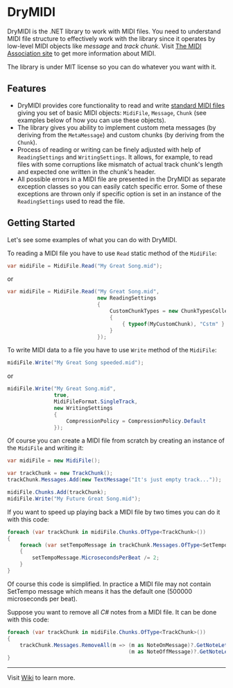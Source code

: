# DryMIDI

DryMIDI is the .NET library to work with MIDI files. You need to understand MIDI file structure to effectively work with the library since it operates by low-level MIDI objects like *message* and *track chunk*. Visit [The MIDI Association site](https://www.midi.org) to get more information about MIDI.

The library is under MIT license so you can do whatever you want with it.

## Features

* DryMIDI provides core functionality to read and write [standard MIDI files](https://www.midi.org/specifications/category/smf-specifications) giving you set of basic MIDI objects: ```MidiFile```, ```Message```, ```Chunk``` (see examples below of how you can use these objects).
* The library gives you ability to implement custom meta messages (by deriving from the ```MetaMessage```) and custom chunks (by deriving from the ```Chunk```).
* Process of reading or writing can be finely adjusted with help of ```ReadingSettings``` and ```WritingSettings```. It allows, for example, to read files with some corruptions like mismatch of actual track chunk's length and expected one written in the chunk's header.
* All possible errors in a MIDI file are presented in the DryMIDI as separate exception classes so you can easily catch specific error. Some of these exceptions are thrown only if specific option is set in an instance of the ```ReadingSettings``` used to read the file.

## Getting Started

Let's see some examples of what you can do with DryMIDI.

To reading a MIDI file you have to use ```Read``` static method of the ```MidiFile```:

```csharp
var midiFile = MidiFile.Read("My Great Song.mid");
```

or

```csharp
var midiFile = MidiFile.Read("My Great Song.mid",
                             new ReadingSettings
                             {
                                 CustomChunkTypes = new ChunkTypesCollection
                                 {
                                     { typeof(MyCustomChunk), "Cstm" }
                                 }
                             });
```

To write MIDI data to a file you have to use ```Write``` method of the ```MidiFile```:

```csharp
midiFile.Write("My Great Song speeded.mid");
```

or

```csharp
midiFile.Write("My Great Song.mid",
               true,
               MidiFileFormat.SingleTrack,
               new WritingSettings
               {
                   CompressionPolicy = CompressionPolicy.Default
               });
```

Of course you can create a MIDI file from scratch by creating an instance of the ```MidiFile``` and writing it:

```csharp
var midiFile = new MidiFile();

var trackChunk = new TrackChunk();
trackChunk.Messages.Add(new TextMessage("It's just empty track..."));

midiFile.Chunks.Add(trackChunk);
midiFile.Write("My Future Great Song.mid");
```

If you want to speed up playing back a MIDI file by two times you can do it with this code:

```csharp                   
foreach (var trackChunk in midiFile.Chunks.OfType<TrackChunk>())
{
    foreach (var setTempoMessage in trackChunk.Messages.OfType<SetTempoMessage>())
    {
        setTempoMessage.MicrosecondsPerBeat /= 2;
    }
}
```

Of course this code is simplified. In practice a MIDI file may not contain SetTempo message which means it has the default one (500000 microseconds per beat).

Suppose you want to remove all *C#* notes from a MIDI file. It can be done with this code:

```csharp
foreach (var trackChunk in midiFile.Chunks.OfType<TrackChunk>())
{
    trackChunk.Messages.RemoveAll(m => (m as NoteOnMessage)?.GetNoteLetter() == NoteLetter.CSharp ||
                                       (m as NoteOffMessage)?.GetNoteLetter() == NoteLetter.CSharp);
}
```
------------------
Visit [Wiki](https://github.com/melanchall/drymidi/wiki) to learn more.
